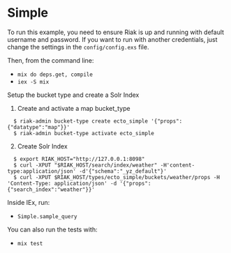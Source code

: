 # Simple

To run this example, you need to ensure Riak is up and running with
default username and password. If you want to run with another
credentials, just change the settings in the `config/config.exs` file.

Then, from the command line:

* `mix do deps.get, compile`
* `iex -S mix`

Setup the bucket type and create a Solr Index

1. Create and activate a map bucket_type
```
  $ riak-admin bucket-type create ecto_simple '{"props":{"datatype":"map"}}'
  $ riak-admin bucket-type activate ecto_simple
```

2. Create Solr Index
```
  $ export RIAK_HOST="http://127.0.0.1:8098"
  $ curl -XPUT "$RIAK_HOST/search/index/weather" -H'content-type:application/json' -d'{"schema":"_yz_default"}'
  $ curl -XPUT $RIAK_HOST/types/ecto_simple/buckets/weather/props -H 'Content-Type: application/json' -d '{"props":{"search_index":"weather"}}'
```

Inside IEx, run:

* `Simple.sample_query`

You can also run the tests with:

* `mix test`
